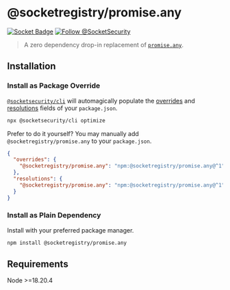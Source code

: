 # @socketregistry/promise.any

[![Socket Badge](https://socket.dev/api/badge/npm/package/@socketregistry/promise.any)](https://socket.dev/npm/package/@socketregistry/promise.any)
[![Follow @SocketSecurity](https://img.shields.io/twitter/follow/SocketSecurity?style=social)](https://twitter.com/SocketSecurity)

> A zero dependency drop-in replacement of
> [`promise.any`](https://www.npmjs.com/package/promise.any).

## Installation

### Install as Package Override

[`@socketsecurity/cli`](https://www.npmjs.com/package/@socketsecurity/cli) will
automagically populate the
[overrides](https://docs.npmjs.com/cli/v9/configuring-npm/package-json#overrides)
and [resolutions](https://yarnpkg.com/configuration/manifest#resolutions) fields
of your `package.json`.

```sh
npx @socketsecurity/cli optimize
```

Prefer to do it yourself? You may manually add `@socketregistry/promise.any` to
your `package.json`.

```json
{
  "overrides": {
    "@socketregistry/promise.any": "npm:@socketregistry/promise.any@^1"
  },
  "resolutions": {
    "@socketregistry/promise.any": "npm:@socketregistry/promise.any@^1"
  }
}
```

### Install as Plain Dependency

Install with your preferred package manager.

```sh
npm install @socketregistry/promise.any
```

## Requirements

Node &gt;=18.20.4
